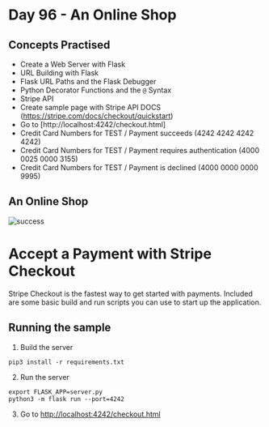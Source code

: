 # Day 96 - An Online Shop
## Concepts Practised
- Create a Web Server with Flask
- URL Building with Flask
- Flask URL Paths and the Flask Debugger
- Python Decorator Functions and the `@` Syntax
- Stripe API
- Create sample page with Stripe API DOCS (https://stripe.com/docs/checkout/quickstart)
- Go to [http://localhost:4242/checkout.html]
- Credit Card Numbers for TEST / Payment succeeds (4242 4242 4242 4242)
- Credit Card Numbers for TEST / Payment requires authentication (4000 0025 0000 3155)
- Credit Card Numbers for TEST / Payment is declined (4000 0000 0000 9995)

## An Online Shop

![success](https://user-images.githubusercontent.com/116648895/229669878-a48457d3-2f72-44ef-8d02-df2f25d8ccba.gif)


# Accept a Payment with Stripe Checkout

Stripe Checkout is the fastest way to get started with payments. Included are some basic build and run scripts you can use to start up the application.

## Running the sample

1. Build the server

~~~
pip3 install -r requirements.txt
~~~

2. Run the server

~~~
export FLASK_APP=server.py
python3 -m flask run --port=4242
~~~

3. Go to [http://localhost:4242/checkout.html](http://localhost:4242/checkout.html)
